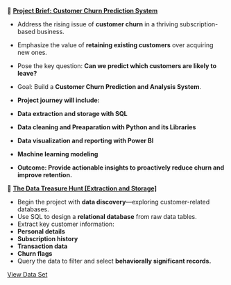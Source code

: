 
🚀 <ins>**Project Brief: Customer Churn Prediction System**</ins>
- Address the rising issue of **customer churn** in a thriving subscription-based business.
- Emphasize the value of **retaining existing customers** over acquiring new ones.
- Pose the key question: **Can we predict which customers are likely to leave?**
- Goal: Build a **Customer Churn Prediction and Analysis System**.
- **Project journey will include:**
- **Data extraction and storage with SQL**
- **Data cleaning and Preaparation with Python and its Libraries**
- **Data visualization and reporting with Power BI**
- **Machine learning modeling**

- **Outcome: Provide actionable insights to proactively reduce churn and improve retention.**


🧭 <ins>**The Data Treasure Hunt [Extraction and Storage]**</ins>
- Begin the project with **data discovery**—exploring customer-related databases.
- Use SQL to design a **relational database** from raw data tables.
- Extract key customer information:
- **Personal details**
- **Subscription history**
- **Transaction data**
- **Churn flags**
- Query the data to filter and select **behaviorally significant records.**

[View Data Set](https://drive.google.com/drive/folders/15jqGLwlx-FOZwho49jqSYABqqvC616tl?usp=sharin)
